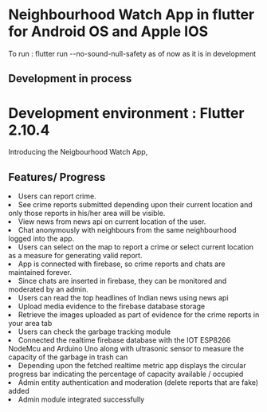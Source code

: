 # Neighbourhood Watch App in flutter for Android OS and Apple IOS

To run :  flutter run --no-sound-null-safety as of now as it is in development

## Development in process 

# Development environment : Flutter 2.10.4

Introducing the Neigbourhood Watch App,

## Features/ Progress

<li> Users can report crime. </li>
<li> See crime reports submitted depending upon their current location and only those reports in his/her area will be visible. </li>
<li> View news from news api on current location of the user. </li>
<li> Chat anonymously with neighbours from the same neighbourhood logged into the app. </li>
<li> Users can select on the map to report a crime or select current location as a measure for generating valid report. </li>
<li> App is connected with firebase, so crime reports and chats are maintained forever. </li>
<li> Since chats are inserted in firebase, they can be monitored and moderated by an admin. </li>
<li> Users can read the top headlines of Indian news using news api</li>
<li> Upload media evidence to the firebase database storage</li>
<li> Retrieve the images uploaded as part of evidence for the crime reports in your area tab</li>
<li> Users can check the garbage tracking module</li>
<li> Connected the realtime firebase database with the IOT ESP8266 NodeMcu and Arduino Uno along with ultrasonic sensor to measure the capacity of the garbage in trash can</li>
<li> Depending upon the fetched realtime metric app displays the circular progress bar indicating the percentage of capacity available / occupied</li>
<li> Admin entity authentication and moderation (delete reports that are fake) added</li>
<li> Admin module integrated successfully</li>
